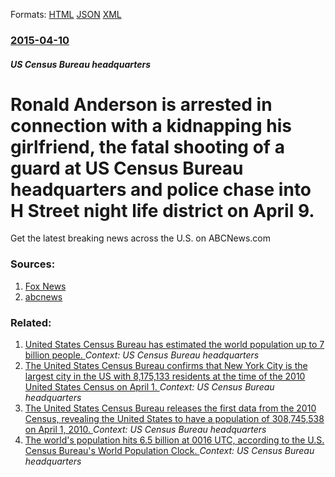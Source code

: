 
Formats: [HTML](/news/2015/04/10/ronald-anderson-is-arrested-in-connection-with-a-kidnapping-his-girlfriend-the-fatal-shooting-of-a-guard-at-us-census-bureau-headquarters.html)  [JSON](/news/2015/04/10/ronald-anderson-is-arrested-in-connection-with-a-kidnapping-his-girlfriend-the-fatal-shooting-of-a-guard-at-us-census-bureau-headquarters.json)  [XML](/news/2015/04/10/ronald-anderson-is-arrested-in-connection-with-a-kidnapping-his-girlfriend-the-fatal-shooting-of-a-guard-at-us-census-bureau-headquarters.xml)  

### [2015-04-10](/news/2015/04/10/index.md)

##### US Census Bureau headquarters
#  Ronald Anderson is arrested in connection with a kidnapping his girlfriend, the fatal shooting of a guard at US Census Bureau headquarters and police chase into H Street night life district on April 9. 

Get the latest breaking news across the U.S. on ABCNews.com


### Sources:

1. [Fox News](http://www.foxnews.com/us/2015/04/10/man-shot-critically-injured-at-census-bureau/)
2. [abcnews](http://abcnews.go.com/US/wireStory/guard-shot-census-bureau-suspect-shot-chase-30214262)

### Related:

1. [United States Census Bureau has estimated the world population up to 7 billion people. ](/news/2012/03/12/united-states-census-bureau-has-estimated-the-world-population-up-to-7-billion-people.md) _Context: US Census Bureau headquarters_
2. [The United States Census Bureau confirms that New York City is the largest city in the US with 8,175,133 residents at the time of the 2010 United States Census on April 1. ](/news/2011/03/24/the-united-states-census-bureau-confirms-that-new-york-city-is-the-largest-city-in-the-us-with-8-175-133-residents-at-the-time-of-the-2010-u.md) _Context: US Census Bureau headquarters_
3. [The United States Census Bureau releases the first data from the 2010 Census, revealing the United States to have a population of 308,745,538 on April 1, 2010. ](/news/2010/12/21/the-united-states-census-bureau-releases-the-first-data-from-the-2010-census-revealing-the-united-states-to-have-a-population-of-308-745-53.md) _Context: US Census Bureau headquarters_
4. [ The world's population hits 6.5 billion at 0016 UTC, according to the U.S. Census Bureau's World Population Clock. ](/news/2006/02/26/the-world-s-population-hits-6-5-billion-at-0016-utc-according-to-the-u-s-census-bureau-s-world-population-clock.md) _Context: US Census Bureau headquarters_
